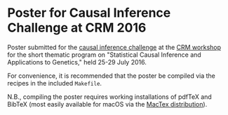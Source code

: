 # Poster for Causal Inference Challenge at CRM 2016

Poster submitted for the [causal inference
challenge](http://www.crm.umontreal.ca/2016/Genetics16/competition_e.php) at the
[CRM workshop](http://www.crm.umontreal.ca/2016/Genetics16/index_e.php) for the
short thematic program on "Statistical Causal Inference and Applications to
Genetics," held 25-29 July 2016.

For convenience, it is recommended that the poster be compiled via the recipes
in the included `Makefile`.

N.B., compiling the poster requires working installations of pdfTeX and BibTeX
(most easily available for macOS via the [MacTex
distribution](https://tug.org/mactex/)).
